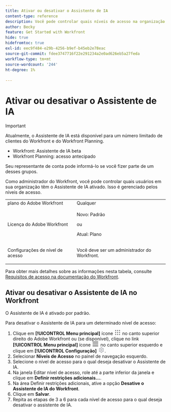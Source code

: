```yaml
---
title: Ativar ou desativar o Assistente de IA
content-type: reference
description: Você pode controlar quais níveis de acesso na organização têm acesso ao Assistente de IA.
author: Becky
feature: Get Started with Workfront
hide: true
hidefromtoc: true
exl-id: eec9f484-e29b-4256-b9ef-b45eb2e78eac
source-git-commit: fdee3747716f22e291234a2e0ad626eb5a27feda
workflow-type: tm+mt
source-wordcount: '244'
ht-degree: 1%

---
```


# Ativar ou desativar o Assistente de IA

>[!IMPORTANT]
>
>Atualmente, o Assistente de IA está disponível para um número limitado de clientes do Workfront e do Workfront Planning.
>
>* Workfront: Assistente de IA beta
>* Workfront Planning: acesso antecipado
>
>Seu representante de conta pode informá-lo se você fizer parte de um desses grupos.

Como administrador do Workfront, você pode controlar quais usuários em sua organização têm o Assistente de IA ativado. Isso é gerenciado pelos níveis de acesso.

<table style="table-layout:auto"> 
 <col> 
 <col> 
 <tbody> 
  <tr> 
   <td role="rowheader">plano do Adobe Workfront</td> 
   <td>Qualquer</td> 
  </tr> 
  <tr> 
   <td role="rowheader">Licença do Adobe Workfront</td> 
   <td><p>Novo: Padrão</p>
       <p>ou</p>
       <p>Atual: Plano</p></td>
  </tr> 
  <tr> 
   <td role="rowheader">Configurações de nível de acesso</td> 
   <td> <p>Você deve ser um administrador do Workfront.</p> </td> 
  </tr> 
 </tbody> 
</table>

Para obter mais detalhes sobre as informações nesta tabela, consulte [Requisitos de acesso na documentação do Workfront](/help/quicksilver/administration-and-setup/add-users/access-levels-and-object-permissions/access-level-requirements-in-documentation.md).

## Ativar ou desativar o Assistente de IA no Workfront

O Assistente de IA é ativado por padrão.

Para desativar o Assistente de IA para um determinado nível de acesso:

1. Clique em **[!UICONTROL Menu principal]** ícone ![Menu principal](/help/_includes/assets/main-menu-icon.png) no canto superior direito do Adobe Workfront ou (se disponível), clique no link **[!UICONTROL Menu principal]** ícone ![Menu principal](/help/_includes/assets/main-menu-icon-left-nav.png) no canto superior esquerdo e clique em **[!UICONTROL Configuração]** ![Ícone de Configuração](/help/_includes/assets/gear-icon-setup.png).
1. Selecionar **Níveis de Acesso** no painel de navegação esquerdo.
1. Selecione o nível de acesso para o qual deseja desativar o Assistente de IA.
1. Na janela Editar nível de acesso, role até a parte inferior da janela e clique em **Definir restrições adicionais...**.
1. Na área Definir restrições adicionais, ative a opção **Desative o Assistente de IA do Workfront**.
1. Clique em **Salvar**.
1. Repita as etapas de 3 a 6 para cada nível de acesso para o qual deseja desativar o assistente de IA.
